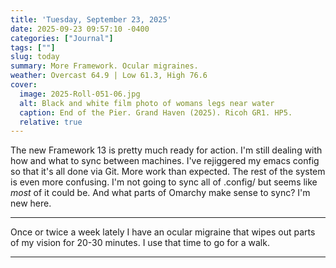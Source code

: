 ```yaml
---
title: 'Tuesday, September 23, 2025'
date: 2025-09-23 09:57:10 -0400
categories: ["Journal"]
tags: [""]
slug: today
summary: More Framework. Ocular migraines.
weather: Overcast 64.9 | Low 61.3, High 76.6
cover: 
  image: 2025-Roll-051-06.jpg
  alt: Black and white film photo of womans legs near water
  caption: End of the Pier. Grand Haven (2025). Ricoh GR1. HP5.
  relative: true
---
```


The new Framework 13 is pretty much ready for action. I'm still dealing with how and what to sync between machines. I've rejiggered my emacs config so that it's all done via Git. More work than expected. The rest of the system is even more confusing. I'm not going to sync all of .config/ but seems like _most_ of it could be. And what parts of Omarchy make sense to sync? I'm new here.

----

Once or twice a week lately I have an ocular migraine that wipes out parts of my vision for 20-30 minutes. I use that time to go for a walk.

----

